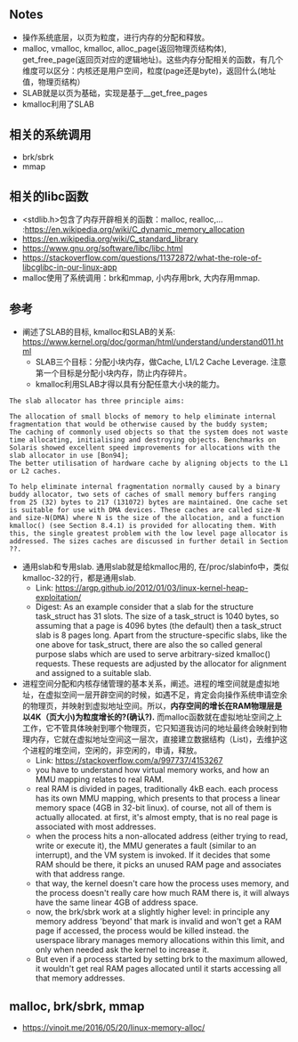 ## Notes
* 操作系统底层，以页为粒度，进行内存的分配和释放。
* malloc, vmalloc, kmalloc, alloc\_page(返回物理页结构体), get\_free\_page(返回页对应的逻辑地址)。这些内存分配相关的函数，有几个维度可以区分：内核还是用户空间，粒度(page还是byte)，返回什么(地址值，物理页结构）
* SLAB就是以页为基础，实现是基于__get_free_pages
* kmalloc利用了SLAB

## 相关的系统调用
* brk/sbrk
* mmap

## 相关的libc函数
* <stdlib.h>包含了内存开辟相关的函数：malloc, realloc,... :https://en.wikipedia.org/wiki/C_dynamic_memory_allocation
* https://en.wikipedia.org/wiki/C_standard_library
* https://www.gnu.org/software/libc/libc.html
* https://stackoverflow.com/questions/11372872/what-the-role-of-libcglibc-in-our-linux-app
* malloc使用了系统调用：brk和mmap, 小内存用brk, 大内存用mmap.


## 参考
* 阐述了SLAB的目标, kmalloc和SLAB的关系: https://www.kernel.org/doc/gorman/html/understand/understand011.html
  * SLAB三个目标：分配小块内存，做Cache, L1/L2 Cache Leverage. 注意第一个目标是分配小块内存，防止内存碎片。
  * kmalloc利用SLAB才得以具有分配任意大小块的能力。
```
The slab allocator has three principle aims:

The allocation of small blocks of memory to help eliminate internal fragmentation that would be otherwise caused by the buddy system;
The caching of commonly used objects so that the system does not waste time allocating, initialising and destroying objects. Benchmarks on Solaris showed excellent speed improvements for allocations with the slab allocator in use [Bon94];
The better utilisation of hardware cache by aligning objects to the L1 or L2 caches.

To help eliminate internal fragmentation normally caused by a binary buddy allocator, two sets of caches of small memory buffers ranging from 25 (32) bytes to 217 (131072) bytes are maintained. One cache set is suitable for use with DMA devices. These caches are called size-N and size-N(DMA) where N is the size of the allocation, and a function kmalloc() (see Section 8.4.1) is provided for allocating them. With this, the single greatest problem with the low level page allocator is addressed. The sizes caches are discussed in further detail in Section ??.
```

* 通用slab和专用slab. 通用slab就是给kmalloc用的, 在/proc/slabinfo中，类似kmalloc-32的行，都是通用slab.
  * Link: https://argp.github.io/2012/01/03/linux-kernel-heap-exploitation/
  * Digest: As an example consider that a slab for the structure task_struct has 31 slots. The size of a task_struct is 1040 bytes, so assuming that a page is 4096 bytes (the default) then a task_struct slab is 8 pages long. Apart from the structure-specific slabs, like the one above for task_struct, there are also the so called general purpose slabs which are used to serve arbitrary-sized kmalloc() requests. These requests are adjusted by the allocator for alignment and assigned to a suitable slab.
* 进程空间分配和内核存储管理的基本关系，阐述。进程的堆空间就是虚拟地址，在虚拟空间一层开辟空间的时候，如遇不足，肯定会向操作系统申请空余的物理页，并映射到虚拟地址空间。所以，**内存空间的增长在RAM物理层是以4K（页大小)为粒度增长的?(确认?).** 而malloc函数就在虚拟地址空间之上工作，它不管具体映射到哪个物理页，它只知道我访问的地址最终会映射到物理内存，它就在虚拟地址空间这一层次，直接建立数据结构（List)，去维护这个进程的堆空间，空闲的，非空闲的，申请，释放。
  * Link: https://stackoverflow.com/a/997737/4153267
  * you have to understand how virtual memory works, and how an MMU mapping relates to real RAM.
  * real RAM is divided in pages, traditionally 4kB each. each process has its own MMU mapping, which presents to that process a linear memory space (4GB in 32-bit linux). of course, not all of them is actually allocated. at first, it's almost empty, that is no real page is associated with most addresses.
  * when the process hits a non-allocated address (either trying to read, write or execute it), the MMU generates a fault (similar to an interrupt), and the VM system is invoked. If it decides that some RAM should be there, it picks an unused RAM page and associates with that address range.
  * that way, the kernel doesn't care how the process uses memory, and the process doesn't really care how much RAM there is, it will always have the same linear 4GB of address space.
  * now, the brk/sbrk work at a slightly higher level: in principle any memory address 'beyond' that mark is invalid and won't get a RAM page if accessed, the process would be killed instead. the userspace library manages memory allocations within this limit, and only when needed ask the kernel to increase it.
  * But even if a process started by setting brk to the maximum allowed, it wouldn't get real RAM pages allocated until it starts accessing all that memory addresses.

## malloc, brk/sbrk, mmap
* https://vinoit.me/2016/05/20/linux-memory-alloc/
